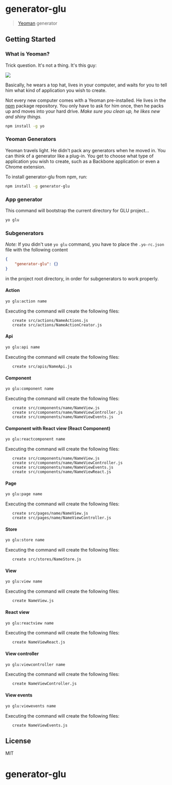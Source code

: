 # generator-glu
> [Yeoman](http://yeoman.io) generator


## Getting Started

### What is Yeoman?

Trick question. It's not a thing. It's this guy:

![](http://i.imgur.com/JHaAlBJ.png)

Basically, he wears a top hat, lives in your computer, and waits for you to tell him what kind of application you wish to create.

Not every new computer comes with a Yeoman pre-installed. He lives in the [npm](https://npmjs.org) package repository. You only have to ask for him once, then he packs up and moves into your hard drive. *Make sure you clean up, he likes new and shiny things.*

```bash
npm install -g yo
```

### Yeoman Generators

Yeoman travels light. He didn't pack any generators when he moved in. You can think of a generator like a plug-in. You get to choose what type of application you wish to create, such as a Backbone application or even a Chrome extension.

To install generator-glu from npm, run:

```bash
npm install -g generator-glu
```

### App generator
This command will bootstrap the current directory for GLU project...
```bash
yo glu
```

### Subgenerators
*Note:* If you didn't use `yo glu` command, you have to place the `.yo-rc.json` file with the following content
```json
{
    "generator-glu": {}
}
```
in the project root directory, in order for subgenerators to work properly.


#### Action
```bash
yo glu:action name
```

Executing the command will create the following files:
```
   create src/actions/NameActions.js
   create src/actions/NameActionCreator.js
```

#### Api
```bash
yo glu:api name
```

Executing the command will create the following files:
```
   create src/apis/NameApi.js
```

#### Component
```bash
yo glu:component name
```

Executing the command will create the following files:
```
   create src/components/name/NameView.js
   create src/components/name/NameViewController.js
   create src/components/name/NameViewEvents.js
```

#### Component with React view (React Component) 
```bash
yo glu:reactcomponent name
```

Executing the command will create the following files:
```
   create src/components/name/NameView.js
   create src/components/name/NameViewController.js
   create src/components/name/NameViewEvents.js
   create src/components/name/NameViewReact.js
```

#### Page
```bash
yo glu:page name
```

Executing the command will create the following files:
```
   create src/pages/name/NameView.js
   create src/pages/name/NameViewController.js
```

#### Store
```bash
yo glu:store name
```

Executing the command will create the following files:
```
   create src/stores/NameStore.js
```

#### View
```bash
yo glu:view name
```

Executing the command will create the following files:
```
   create NameView.js
```

#### React view
```bash
yo glu:reactview name
```

Executing the command will create the following files:
```
   create NameViewReact.js
```

#### View controller
```bash
yo glu:viewcontroller name
```

Executing the command will create the following files:
```
   create NameViewController.js
```

#### View events
```bash
yo glu:viewevents name
```

Executing the command will create the following files:
```
   create NameViewEvents.js
```

## License

MIT
# generator-glu
